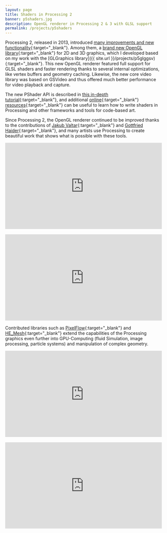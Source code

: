 ```yaml
---
layout: page
title: Shaders in Processing 2 
banner: p5shaders.jpg
description: OpenGL renderer in Processing 2 & 3 with GLSL support
permalink: /projects/p5shaders
---
```


Processing 2, released in 2013, introduced [many improvements and new functionality](https://www.wired.com/2013/06/processing-2-0-released/){:target="_blank"}. Among them, a [brand new OpenGL library](/assets/articles/siggraph2012_processing2_colubri_fry.pdf){:target="_blank"} for 2D and 3D graphics, which I developed based on my work with the [GLGraphics library]({{ site.url }}/projects/p5glggsv){:target="_blank"}. This new OpenGL renderer featured full support for GLSL shaders and faster rendering thanks to several internal optimizations, like vertex buffers and geometry caching. Likewise, the new core video library was based on GSVideo and thus offered much better performance for video playback and capture.

The new PShader API is described in [this in-depth tutorial](https://processing.org/tutorials/pshader/){:target="_blank"}, and additional [online](https://genekogan.com/works/processing-shader-examples/){:target="_blank"} [resources](https://thebookofshaders.com/){:target="_blank"} can be useful to learn how to write shaders in Processing and other frameworks and tools for code-based art. 

Since Processing 2, the OpenGL renderer continued to be improved thanks to the contributions of [Jakub Valtar](https://www.jakubvaltar.com/){:target="_blank"} and [Gottfried Haider](https://ghai.xyz/){:target="_blank"}, and many artists use Processing to create beautiful work that shows what is possible with these tools.


<div style="padding:55% 0 0 0;position:relative;"><iframe src="https://player.vimeo.com/video/228068761?title=0&byline=0&portrait=0" style="position:absolute;top:0;left:0;width:100%;height:100%;" frameborder="0" webkitallowfullscreen mozallowfullscreen allowfullscreen></iframe></div><script src="https://player.vimeo.com/api/player.js"></script>

<br>

<div style="padding:55% 0 0 0;position:relative;"><iframe src="https://player.vimeo.com/video/38840688?title=0&byline=0&portrait=0" style="position:absolute;top:0;left:0;width:100%;height:100%;" frameborder="0" webkitallowfullscreen mozallowfullscreen allowfullscreen></iframe></div><script src="https://player.vimeo.com/api/player.js"></script>

Contributed libraries such as [PixelFlow](https://github.com/diwi/PixelFlow){:target="_blank"} and [HE_Mesh](https://github.com/wblut/HE_Mesh){:target="_blank"} extend the capabilities of the Processing graphics even further into GPU-Computing (fluid Simulation, image processing, particle systems) and manipulation of complex geometry.

<div style="padding:55% 0 0 0;position:relative;"><iframe src="https://player.vimeo.com/video/184850254?title=0&byline=0&portrait=0" style="position:absolute;top:0;left:0;width:100%;height:100%;" frameborder="0" webkitallowfullscreen mozallowfullscreen allowfullscreen></iframe></div><script src="https://player.vimeo.com/api/player.js"></script>

<br>

<div style="padding:55% 0 0 0;position:relative;"><iframe src="https://player.vimeo.com/video/98963271?title=0&byline=0&portrait=0" style="position:absolute;top:0;left:0;width:100%;height:100%;" frameborder="0" webkitallowfullscreen mozallowfullscreen allowfullscreen></iframe></div><script src="https://player.vimeo.com/api/player.js"></script>




